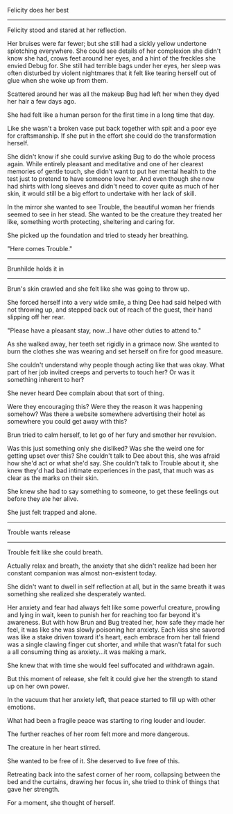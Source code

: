 Felicity does her best

***
Felicity stood and stared at her reflection.

Her bruises were far fewer; but she still had a sickly yellow undertone splotching everywhere. She could see details of her complexion she didn't know she had, crows feet around her eyes, and a hint of the freckles she envied Debug for. She still had terrible bags under her eyes, her sleep was often disturbed by violent nightmares that it felt like tearing herself out of glue when she woke up from them.

Scattered around her was all the makeup Bug had left her when they dyed her hair a few days ago. 

She had felt like a human person for the first time in a long time that day. 

Like she wasn't a broken vase put back together with spit and a poor eye for craftsmanship. If she put in the effort she could do the transformation herself.

She didn't know if she could survive asking Bug to do the whole process again. While entirely pleasant and meditative and one of her clearest memories of gentle touch, she didn't want to put her mental health to the test just to pretend to have someone love her. And even though she now had shirts with long sleeves and didn't need to cover quite as much of her skin, it would still be a big effort to undertake with her lack of skill.

In the mirror she wanted to see Trouble, the beautiful woman her friends seemed to see in her stead. She wanted to be the creature they treated her like, something worth protecting, sheltering and caring for.

She picked up the foundation and tried to steady her breathing.

"Here comes Trouble."

***

Brunhilde holds it in

***

Brun's skin crawled and she felt like she was going to throw up.

She forced herself into a very wide smile, a thing Dee had said helped with not throwing up, and stepped back out of reach of the guest, their hand slipping off her rear.

"Please have a pleasant stay, now...I have other duties to attend to."

As she walked away, her teeth set rigidly in a grimace now. She wanted to burn the clothes she was wearing and set herself on fire for good measure.

She couldn't understand why people though acting like that was okay. What part of her job invited creeps and perverts to touch her? Or was it something inherent to her?

She never heard Dee complain about that sort of thing.

Were they encouraging this? Were they the reason it was happening somehow? Was there a website somewhere advertising their hotel as somewhere you could get away with this?

Brun tried to calm herself, to let go of her fury and smother her revulsion.

Was this just something only she disliked? Was she the weird one for getting upset over this? She couldn't talk to Dee about this, she was afraid how she'd act or what she'd say. She couldn't talk to Trouble about it, she knew they'd had bad intimate experiences in the past, that much was as clear as the marks on their skin.

She knew she had to say something to someone, to get these feelings out before they ate her alive.

She just felt trapped and alone.

***

Trouble wants release

***

Trouble felt like she could breath.

Actually relax and breath, the anxiety that she didn't realize had been her constant companion was almost non-existent today.

She didn't want to dwell in self reflection at all, but in the same breath it was something she realized she desperately wanted. 

Her anxiety and fear had always felt like some powerful creature, prowling and lying in wait, keen to punish her for reaching too far beyond it's awareness. But with how Brun and Bug treated her, how safe they made her feel, it was like she was slowly poisoning her anxiety. Each kiss she savored was like a stake driven toward it's heart, each embrace from her tall friend was a single clawing finger cut shorter, and while that wasn't fatal for such a all consuming thing as anxiety...it was making a mark.

She knew that with time she would feel suffocated and withdrawn again.

But this moment of release, she felt it could give her the strength to stand up on her own power.

In the vacuum that her anxiety left, that peace started to fill up with other emotions.

What had been a fragile peace was starting to ring louder and louder.

The further reaches of her room felt more and more dangerous.

The creature in her heart stirred.

She wanted to be free of it. She deserved to live free of this.

Retreating back into the safest corner of her room, collapsing between the bed and the curtains, drawing her focus in, she tried to think of things that gave her strength.

For a moment, she thought of herself.